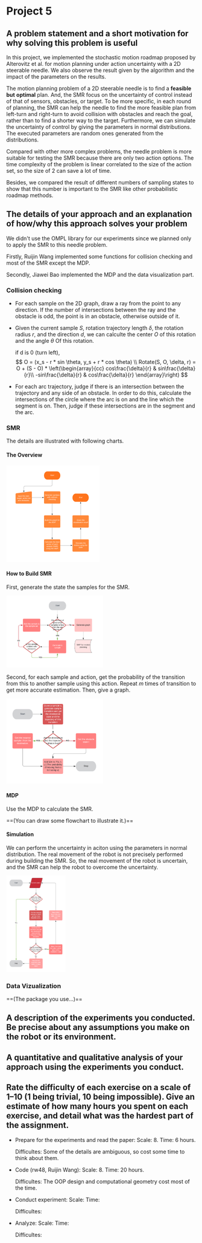 # Project 5

## A problem statement and a short motivation for why solving this problem is useful

In this project, we implemented the stochastic motion roadmap proposed by Alterovitz et al. for motion planning under action uncertainty with a 2D steerable needle. We also observe the result given by the algorithm and the impact of the parameters on the results.

The motion planning problem of a 2D steerable needle is to find a **feasible** **but** **optimal** plan. And, the SMR focus on the uncertainty of control instead of that of sensors, obstacles, or target. To be more specific, in each round of planning, the SMR can help the needle to find the more feasible plan from left-turn and right-turn to avoid collision with obstacles and reach the goal, rather than to find a shorter way to the target. Furthermore, we can simulate the uncertainty of control by giving the parameters in normal distributions. The executed parameters are random ones generated from the distributions. 

Compared with other more complex problems, the needle problem is more suitable for testing the SMR because there are only two action options. The time complexity of the problem is linear correlated to the size of the action set, so the size of 2 can save a lot of time.

Besides, we compared the result of different numbers of sampling states to show that this number is important to the SMR like other probabilistic roadmap methods.

## The details of your approach and an explanation of how/why this approach solves your problem

We didn't use the OMPL library for our experiments since we planned only to apply the SMR to this needle problem.

Firstly, Ruijin Wang implemented some functions for collision checking and most of the SMR except the MDP.

Secondly, Jiawei Bao implemented the MDP and the data visualization part.

### Collision checking

- For each sample on the 2D graph, draw a ray from the point to any direction. If the number of intersections between the ray and the obstacle is odd, the point is in an obstacle, otherwise outside of it. 

- Given the current sample $S$, rotation trajectory length $\delta$, the rotation radius $r$, and the direction $d$, we can calculte the center $O$ of this rotation and the angle $\theta$ Of this rotation.

  if d is 0 (turn left), 
  $$
  O = (x_s - r *  sin \theta, y_s + r * cos \theta)  \\
  Rotate(S, O, \delta, r) = O + (S - O) * \left(\begin{array}{cc} 
  cos\frac{\delta}{r} & sin\frac{\delta}{r}\\
  -sin\frac{\delta}{r} & cos\frac{\delta}{r}
  \end{array}\right)
  $$
  
- For each arc trajectory, judge if there is an intersection between the trajectory and any side of an obstacle. In order to do this, calculate the intersections of the circle where the arc is on and the line which the segment is on. Then, judge if these intersections are in the segment and the arc.

### SMR

The details are illustrated with following charts.

#### The Overview

<img src="./SMR.png" alt="SMR" style="zoom: 25%;" />

#### How to Build SMR

First, generate the state the samples for the SMR.

<img src="./Sampling.png" alt="Sampling" style="zoom:25%;" />

Second, for each sample and action, get the probability of the transition from this to another sample using this action. Repeat $m$ times of transition to get more accurate estimation. Then, give a graph.

<img src="./Get Transection.png" alt="Get Transection" style="zoom:25%;" />

#### MDP

Use the MDP to calculate the SMR.

==(You can draw some flowchart to illustrate it.)==

#### Simulation

We can perform the uncertainty in aciton using the parameters in normal distribution. The real movement of the robot is not precisely performed during building the SMR. So, the real movement of the robot is uncertain, and the SMR can help the robot to overcome the uncertainty. 

<img src="./Simulation.png" alt="Simulation" style="zoom:25%;" />

### Data Vizualization

==(The package you use...)==

## A description of the experiments you conducted. Be precise about any assumptions you make on the robot or its environment.



## A quantitative and qualitative analysis of your approach using the experiments you conduct.



##  Rate the difficulty of each exercise on a scale of 1–10 (1 being trivial, 10 being impossible). Give an estimate of how many hours you spent on each exercise, and detail what was the hardest part of the assignment.

- Prepare for the experiments and read the paper: Scale: 8. Time: 6 hours.

  Difficultes: Some of the details are ambiguous, so cost some time to think about them.

- Code (rw48, Ruijin Wang): Scale: 8. Time: 20 hours.

  Difficultes: The OOP design and computational geometry cost most of the time.

- Conduct experiment: Scale: Time: 

  Difficultes: 

- Analyze: Scale: Time: 

  Difficultes: 

  





